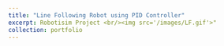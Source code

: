 ```yaml
---
title: "Line Following Robot using PID Controller"
excerpt: Robotisim Project <br/><img src='/images/LF.gif'>"
collection: portfolio
---
```

